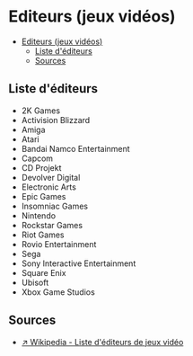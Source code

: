# Editeurs (jeux vidéos)

- [Editeurs (jeux vidéos)](#editeurs-jeux-vidéos)
  - [Liste d'éditeurs](#liste-déditeurs)
  - [Sources](#sources)

## Liste d'éditeurs

- 2K Games
- Activision Blizzard
- Amiga
- Atari
- Bandai Namco Entertainment
- Capcom
- CD Projekt
- Devolver Digital
- Electronic Arts
- Epic Games
- Insomniac Games
- Nintendo
- Rockstar Games
- Riot Games
- Rovio Entertainment
- Sega
- Sony Interactive Entertainment
- Square Enix
- Ubisoft
- Xbox Game Studios

## Sources

- [↗️ Wikipedia - Liste d'éditeurs de jeux vidéo](https://fr.wikipedia.org/wiki/Liste_d%27%C3%A9diteurs_de_jeux_vid%C3%A9o)
